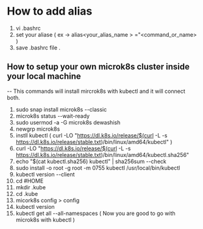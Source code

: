 # How to add alias 
1. vi .bashrc
2. set your aliase ( ex -> alias<your_alias_name > ="<command_or_name> )
3. save .bashrc file .


## How to setup your own microk8s cluster inside your local machine
-- This commands will install mircrok8s with kubectl and it will connect both.

1. sudo snap install microk8s --classic
2. microk8s status --wait-ready
3. sudo usermod -a -G microk8s dewashish
4. newgrp microk8s
5. instll kubectl ( curl -LO "https://dl.k8s.io/release/$(curl -L -s https://dl.k8s.io/release/stable.txt)/bin/linux/amd64/kubectl" )
6. curl -LO "https://dl.k8s.io/release/$(curl -L -s https://dl.k8s.io/release/stable.txt)/bin/linux/amd64/kubectl.sha256"
7. echo "$(cat kubectl.sha256)  kubectl" | sha256sum --check
8. sudo install -o root -g root -m 0755 kubectl /usr/local/bin/kubectl
9. kubectl version --client
10. cd #HOME
11. mkdir .kube
12. cd .kube
13. micork8s config > config
14. kubectl version
15. kubectl get all --all-namespaces
    ( Now you are good to go with microk8s with kubectl ) 
